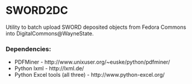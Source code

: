 SWORD2DC
========

Utility to batch upload SWORD deposited objects from Fedora Commons into DigitalCommons@WayneState.


<h3>Dependencies:</h3>
<ul>
<li>PDFMiner - http://www.unixuser.org/~euske/python/pdfminer/</li>
<li>Python lxml - http://lxml.de/</li>
<li>Python Excel tools (all three) - http://www.python-excel.org/</li>
</ul>

